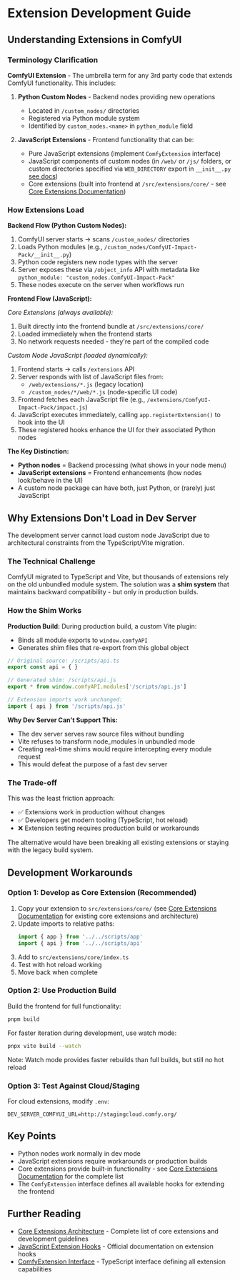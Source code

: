 # Extension Development Guide

## Understanding Extensions in ComfyUI

### Terminology Clarification

**ComfyUI Extension** - The umbrella term for any 3rd party code that extends ComfyUI functionality. This includes:

1. **Python Custom Nodes** - Backend nodes providing new operations
   - Located in `/custom_nodes/` directories
   - Registered via Python module system
   - Identified by `custom_nodes.<name>` in `python_module` field

2. **JavaScript Extensions** - Frontend functionality that can be:
   - Pure JavaScript extensions (implement `ComfyExtension` interface)
   - JavaScript components of custom nodes (in `/web/` or `/js/` folders, or custom directories specified via `WEB_DIRECTORY` export in `__init__.py` [see docs](https://docs.comfy.org/custom-nodes/backend/lifecycle#web-directory))
   - Core extensions (built into frontend at `/src/extensions/core/` - see [Core Extensions Documentation](./core.md))

### How Extensions Load

**Backend Flow (Python Custom Nodes):**
1. ComfyUI server starts → scans `/custom_nodes/` directories
2. Loads Python modules (e.g., `/custom_nodes/ComfyUI-Impact-Pack/__init__.py`)
3. Python code registers new node types with the server
4. Server exposes these via `/object_info` API with metadata like `python_module: "custom_nodes.ComfyUI-Impact-Pack"`
5. These nodes execute on the server when workflows run

**Frontend Flow (JavaScript):**

*Core Extensions (always available):*
1. Built directly into the frontend bundle at `/src/extensions/core/`
2. Loaded immediately when the frontend starts
3. No network requests needed - they're part of the compiled code

*Custom Node JavaScript (loaded dynamically):*
1. Frontend starts → calls `/extensions` API
2. Server responds with list of JavaScript files from:
   - `/web/extensions/*.js` (legacy location)
   - `/custom_nodes/*/web/*.js` (node-specific UI code)
3. Frontend fetches each JavaScript file (e.g., `/extensions/ComfyUI-Impact-Pack/impact.js`)
4. JavaScript executes immediately, calling `app.registerExtension()` to hook into the UI
5. These registered hooks enhance the UI for their associated Python nodes

**The Key Distinction:**
- **Python nodes** = Backend processing (what shows in your node menu)
- **JavaScript extensions** = Frontend enhancements (how nodes look/behave in the UI)
- A custom node package can have both, just Python, or (rarely) just JavaScript

## Why Extensions Don't Load in Dev Server

The development server cannot load custom node JavaScript due to architectural constraints from the TypeScript/Vite migration.

### The Technical Challenge

ComfyUI migrated to TypeScript and Vite, but thousands of extensions rely on the old unbundled module system. The solution was a **shim system** that maintains backward compatibility - but only in production builds.

### How the Shim Works

**Production Build:**
During production build, a custom Vite plugin:
- Binds all module exports to `window.comfyAPI`
- Generates shim files that re-export from this global object

```javascript
// Original source: /scripts/api.ts
export const api = { }

// Generated shim: /scripts/api.js
export * from window.comfyAPI.modules['/scripts/api.js']

// Extension imports work unchanged:
import { api } from '/scripts/api.js'
```

**Why Dev Server Can't Support This:**
- The dev server serves raw source files without bundling
- Vite refuses to transform node_modules in unbundled mode
- Creating real-time shims would require intercepting every module request
- This would defeat the purpose of a fast dev server

### The Trade-off

This was the least friction approach:
- ✅ Extensions work in production without changes
- ✅ Developers get modern tooling (TypeScript, hot reload)
- ❌ Extension testing requires production build or workarounds

The alternative would have been breaking all existing extensions or staying with the legacy build system.

## Development Workarounds

### Option 1: Develop as Core Extension (Recommended)

1. Copy your extension to `src/extensions/core/` (see [Core Extensions Documentation](./core.md) for existing core extensions and architecture)
2. Update imports to relative paths:
   ```javascript
   import { app } from '../../scripts/app'
   import { api } from '../../scripts/api'
   ```
3. Add to `src/extensions/core/index.ts`
4. Test with hot reload working
5. Move back when complete

### Option 2: Use Production Build

Build the frontend for full functionality:
```bash
pnpm build
```

For faster iteration during development, use watch mode:
```bash
pnpx vite build --watch
```

Note: Watch mode provides faster rebuilds than full builds, but still no hot reload

### Option 3: Test Against Cloud/Staging

For cloud extensions, modify `.env`:
```
DEV_SERVER_COMFYUI_URL=http://stagingcloud.comfy.org/
```

## Key Points

- Python nodes work normally in dev mode
- JavaScript extensions require workarounds or production builds
- Core extensions provide built-in functionality - see [Core Extensions Documentation](./core.md) for the complete list
- The `ComfyExtension` interface defines all available hooks for extending the frontend

## Further Reading

- [Core Extensions Architecture](./core.md) - Complete list of core extensions and development guidelines
- [JavaScript Extension Hooks](https://docs.comfy.org/custom-nodes/js/javascript_hooks) - Official documentation on extension hooks
- [ComfyExtension Interface](../../src/types/comfy.ts) - TypeScript interface defining all extension capabilities
